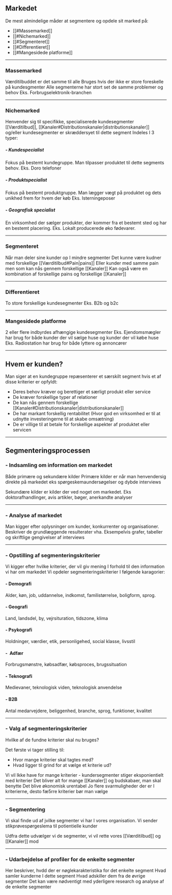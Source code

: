 ## Markedet
De mest almindelige måder at segmentere og opdele sit marked på:

- [[#Massemarked]]
- [[#Nichemarked]]
- [[#Segmenteret]]
- [[#Differentieret]]
- [[#Mangesidede platforme]]

---

### Massemarked
Værditilbuddet er det samme til alle
Bruges hvis der ikke er store foreskelle på kundesgmenter
Alle segmenterne har stort set de samme problemer og behov
Eks. Forbrugselektronik-branchen

---

### Nichemarked
Henvender sig til specifikke, specialiserede kundesegmenter
[[Værditilbud]], [[Kanaler#Distributionskanaler|distributionskanaler]] og/eller kundesegmenter er skræddersyet til dette segment
Indeles I 3 typer:

##### - Kundespecialist
Fokus på bestemt kundegruppe. Man tilpasser produktet til dette segments behov.
Eks. Doro telefoner

##### - Produktspecialist
Fokus på bestemt produktgruppe. Man lægger vægt på produktet og dets unikhed frem for hvem der køb
Eks. Isterningeposer

##### - Geografisk specialist
En virksomhed der sælger produkter, der kommer fra et bestemt sted og har en bestemt placering.
Eks. Lokalt producerede øko fødevarer.

---

### Segmenteret
Når man deler sine kunder op I mindre segmenter
Det kunne være kudner med forskellige [[Værditilbud#Pain|pains]]
Eller kunder med samme pain men som kan nås gennem forskellige [[Kanaler]]
Kan også være en kombination af forskellige pains og forskellige [[Kanaler]]

---

### Differentieret
To store forskellige kundesegmenter
Eks. B2b og b2c

---

### Mangesidede platforme
2 eller flere indbyrdes afhængige kundesegmenter
Eks. Ejendomsmægler har brug for både kunder der vil sælge huse og kunder der vil købe huse
Eks. Radiostation har brug for både lyttere og annoncører

---

## Hvem er kunden?
Man siger at en kundegruppe repæsenterer et særskilt segment hvis et af disse kriterier er opfyldt:

- Deres behov kræver og berettiger et særligt produkt eller service
- De kræver forskellige typer af relationer
- De kan nås gennem forskellige [[Kanaler#Distributionskanaler|distributionskanaler]]
- De har markant forskellig rentabilitet (Hvor god en virksomhed er til at udnytte investeringerne til at skabe omsætning)
- De er villige til at betale for forskellige aspekter af produktet eller servicen

---

## Segmenteringsprocessen
### - Indsamling om information om markedet
Både primære og sekundære kilder
Primære kilder er når man henvendersig direkte på markedet eks spørgeskemaundersøgelser og dybde interviews

Sekundære kilder er kilder der ved noget om markedet. Eks doktorafhandlinger, avis artikler, bøger, anerkandte analyser

---

### - Analyse af markedet
Man kigger efter oplysninger om kunder, konkurrenter og organisationer.
Beskriver de grundlæggende resulterater vha. Eksempelvis grafer, tabeller og skriftlige gengivelser af interviews

---

### - Opstilling af segmenteringskriterier
Vi kigger efter hvilke kriterier, der vil giv mening I forhold til den information vi har om markedet
Vi opdeler segmenteringskriterier I følgende karagorier:

#### - Demografi
Alder, køn, job, uddannelse, indkomst, familistørrelse, boligform, sprog.

#### - Geografi
Land, landsdel, by, vejrsituration, tidszone, klima

#### - Psykografi
Holdninger, værdier, etik, personligehed, social klasse, livsstil

#### -  Adfær
Forbrugsmønstre, købsadfær, købsproces, brugssituation

#### - Teknografi
Medievaner, teknologisk viden, teknologisk anvendelse

#### - B2B
Antal medarvejdere, beliggenhed, branche, sprog, funktioner, kvalitet

---

### - Valg af segmenteringskriterier
Hvilke af de fundne kriterier skal nu bruges?

Det første vi tager stilling til:

- Hvor mange kriterier skal tagtes med?
- Hvad ligger til grind for at vælge et kriterie ud?

Vi vil Ikke have for mange kriterier - kundersegmenter stiger eksponientielt med kriterier
Det bliver alt for mange [[Kanaler]] og budskabaer, man skal benytte
Det blive økonomisk urentabel
Jo flere svarmuligheder der er I kriterierne, desto fæ5rre kriterier bør man vælge

---

### - Segmentering
Vi skal finde ud af jvilke segmenter vi har I vores organisation.
Vi sender stikprøvespørgeslema til potientielle kunder

Udfra dette udvælger vi de segmenter, vi vil rette vores [[Værditilbud]] og [[Kanaler]] mod

---

### - Udarbejdelse af profiler for de enkelte segmenter
Her beskriver, hvdd der er nøglekarakteristika for det enkelte segment
Hvad samler kunderne I dette segment
Hvad adskiller dem fra de øvrige segmenter
Det kan være nødventigt med yderligere research og analyse af de enkelte segmenter